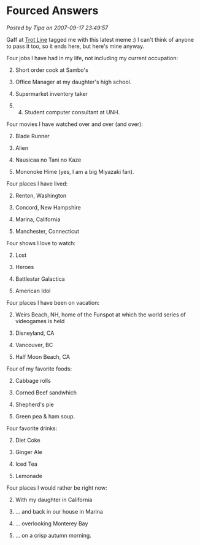 # Fourced Answers

*Posted by Tipa on 2007-09-17 23:49:57*

Gaff at [Trot Line](http://gaff.wordpress.com/2007/09/16/me-cubed/) tagged me with this latest meme :) I can't think of anyone to pass it too, so it ends here, but here's mine anyway.



Four jobs I have had in my life, not including my current occupation:

 2. Short order cook at Sambo's

 4. Office Manager at my daughter's high school.

 6. Supermarket inventory taker

 8. 4. Student computer consultant at UNH.



Four movies I have watched over and over (and over):

 2. Blade Runner

 4. Alien

 6. Nausicaa no Tani no Kaze

 8. Mononoke Hime (yes, I am a big Miyazaki fan).



Four places I have lived:

 2. Renton, Washington

 4. Concord, New Hampshire

 6. Marina, California

 8. Manchester, Connecticut



Four shows I love to watch:

 2. Lost

 4. Heroes

 6. Battlestar Galactica

 8. American Idol



Four places I have been on vacation:

 2. Weirs Beach, NH, home of the Funspot at which the world series of videogames is held

 4. Disneyland, CA

 6. Vancouver, BC

 8. Half Moon Beach, CA



Four of my favorite foods:

 2. Cabbage rolls

 4. Corned Beef sandwhich

 6. Shepherd's pie

 8. Green pea & ham soup.



Four favorite drinks:

 2. Diet Coke

 4. Ginger Ale

 6. Iced Tea

 8. Lemonade



Four places I would rather be right now:

 2. With my daughter in California

 4. ... and back in our house in Marina

 6. ... overlooking Monterey Bay

 8. ... on a crisp autumn morning.


